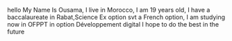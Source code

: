hello 
My Name Is Ousama, I live in Morocco, I am 19 years old, I have a baccalaureate in Rabat,Science Ex option svt a French option, I am studying now in OFPPT in option Développement digital
I hope to do the best in the future
